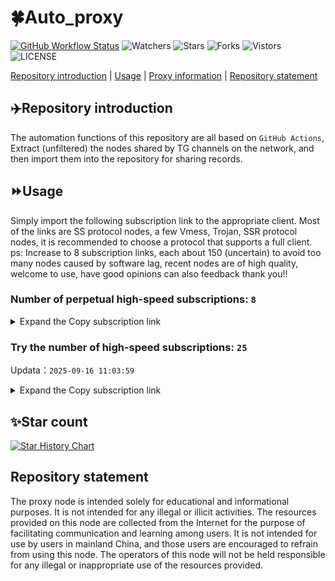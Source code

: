 # 🍀Auto_proxy
[![GitHub Workflow Status](https://img.shields.io/github/actions/workflow/status/PangTouY00/Auto_proxy/main.yml?branch=main)](https://github.com/PangTouY00/Auto_proxy/actions/workflows/main.yml?branch=main) 
![Watchers](https://img.shields.io/github/watchers/w1770946466/Auto_proxy) ![Stars](https://img.shields.io/github/stars/PangTouY00/Auto_proxy) ![Forks](https://img.shields.io/github/forks/w1770946466/Auto_proxy) ![Vistors](https://visitor-badge.laobi.icu/badge?page_id=PangTouY00.Auto_proxy) ![LICENSE](https://img.shields.io/badge/license-CC%20BY--SA%204.0-green.svg)

[Repository introduction](https://github.com/PangTouY00/Auto_proxy#Repositoryintroduction) | [Usage](https://github.com/PangTouY00/Auto_proxy#Usage) | [Proxy information](https://github.com/PangTouY00/Auto_proxy#Proxyinformation) | [Repository statement](https://github.com/PangTouY00/Auto_proxy#Repositorystatement)

## ✈️Repository introduction
The automation functions of this repository are all based on `GitHub Actions`,
Extract (unfiltered) the nodes shared by TG channels on the network, and then import them into the repository for sharing records.

## ⏩Usage
Simply import the following subscription link to the appropriate client. Most of the links are SS protocol nodes, a few Vmess, Trojan, SSR protocol nodes, it is recommended to choose a protocol that supports a full client.
ps: Increase to 8 subscription links, each about 150 (uncertain) to avoid too many nodes caused by software lag, recent nodes are of high quality, welcome to use, have good opinions can also feedback thank you!!

### Number of perpetual high-speed subscriptions: `8`

<details>
  <summary>Expand the Copy subscription link</summary>

  
- [Multiprotocol Base64 encoding](https://raw.githubusercontent.com/PangTouY00/Auto_proxy/main/Long_term_subscription1)
`https://raw.githubusercontent.com/PangTouY00/Auto_proxy/main/Long_term_subscription_num`
`Total number of merge nodes: 263`

- [Multiprotocol Base64 encoding](https://raw.githubusercontent.com/PangTouY00/Auto_proxy/main/Long_term_subscription1)
`https://raw.githubusercontent.com/PangTouY00/Auto_proxy/main/Long_term_subscription1`
`Total number of merge nodes: 33`

- [Multiprotocol Base64 encoding](https://raw.githubusercontent.com/PangTouY00/Auto_proxy/main/Long_term_subscription2)
`https://raw.githubusercontent.com/PangTouY00/Auto_proxy/main/Long_term_subscription2`
`Total number of merge nodes: 33`

- [Multiprotocol Base64 encoding](https://raw.githubusercontent.com/PangTouY00/Auto_proxy/main/Long_term_subscription3)
`https://raw.githubusercontent.com/PangTouY00/Auto_proxy/main/Long_term_subscription3`
`Total number of merge nodes: 33`

- [Multiprotocol Base64 encoding](https://raw.githubusercontent.com/PangTouY00/Auto_proxy/main/Long_term_subscription4)
`https://raw.githubusercontent.com/PangTouY00/Auto_proxy/main/Long_term_subscription4`
`Total number of merge nodes: 33`

- [Multiprotocol Base64 encoding](https://raw.githubusercontent.comPangTouY00/Auto_proxy/main/Long_term_subscription5)
`https://raw.githubusercontent.com/PangTouY00/Auto_proxy/main/Long_term_subscription5`
`Total number of merge nodes: 33`

- [Multiprotocol Base64 encoding](https://raw.githubusercontent.com/PangTouY00/Auto_proxy/main/Long_term_subscription6)
`https://raw.githubusercontent.com/PangTouY00/Auto_proxy/main/Long_term_subscription6`
`Total number of merge nodes: 33`

- [Multiprotocol Base64 encoding](https://raw.githubusercontent.com/PangTouY00/Auto_proxy/main/Long_term_subscription7)
`https://raw.githubusercontent.com/PangTouY00/Auto_proxy/main/Long_term_subscription7`
`Total number of merge nodes: 33`

- [Multiprotocol Base64 encoding](https://raw.githubusercontent.com/PangTouY00/Auto_proxy/main/Long_term_subscription8)
`https://raw.githubusercontent.com/PangTouY00/Auto_proxy/main/Long_term_subscription8`
`Total number of merge nodes: 32`

- [Clash subscription](https://raw.githubusercontent.com/PangTouY00/Auto_proxy/main/Long_term_subscription2.yaml)
`https://raw.githubusercontent.com/PangTouY00/Auto_proxy/main/Long_term_subscription1.yaml`


- [Clash subscription](https://raw.githubusercontent.com/PangTouY00/Auto_proxy/main/Long_term_subscription2.yaml)
`https://raw.githubusercontent.com/PangTouY00/Auto_proxy/main/Long_term_subscription2.yaml`


- [Clash subscription](https://raw.githubusercontent.com/PangTouY00/Auto_proxy/main/Long_term_subscription3.yaml)
`https://raw.githubusercontent.com/PangTouY00/Auto_proxy/main/Long_term_subscription3.yaml`
  
</details>

### Try the number of high-speed subscriptions: `25`
Updata：`2025-09-16 11:03:59`


<details>
  <summary>Expand the Copy subscription link</summary>  


































































































































































































































































































































































































































































































































































































































































































































































































































































































































































































































































































































































































































































































































































































































































































































































































































































































































































































































































































































































































































































































































































































































































































































































































































































































































































































































































































































































































































































































































































































































































































































































































































































































































































































































































































































































































































































































































































































































































































































































































































































































































































































































































































































































































































































































































































































































































































































































































































































































































































































































































































































































































































































































































































































































































































































































































































































































































































































































































































































































































































































































































































































































































































































































































































































































































































































































































































































































































































































































































































































































































































































































































































































































































































































































































































































































































































































































































































































































































































































































































































































































































































































































































































































































































































































































































































































































































































































































































































































































































































































































































































































































































































































































































































































































































































































































































































































































































































































































































































































































































































































































































































































































































































































































































































































































































































































































































































































































































































































































































































































































































































































































































































































































































































































































































































































































































































































































































































































































































































































































































































































































































































































































































































































































































































































































































































































































































































































































































































































































































































































































































































































































































































































































































































































































































































































































































































































































































































































































































































































































































































































































































































































































































































































































































































































































































































































































































































































































































































































































































































































































































































































































































































































































































































































































































































































































































































































































































































































































































































































































































































































































































































































































































































































































































































































































































































































































































































































































































































































































































































































































































































































































































































































































































































































































































































































































































































































































































































































































































































































































































































































































































































































































































































































































































































































































































































































































































































































































































































































































































































































































































































































































































































































































































































































































































































































































































































































































































































































































































































































































































































































































































































































































































































































































































































































































































































































































































































































































































































































































































































































































































































































































































































































































































































































































































































































































































































































































































































































































































































































































































































































































































































































































































































































































































































































































































































































































































































































































































































































































































































































































































































































































































































































































































































































































































































































































































































































































































































































































































































































































>Trial subscription：
`https://go.yueyun.de/api/v1/client/subscribe?token=94e9f6945b8aa70c1454407160e9637a`




>Trial subscription：
`https://www.eeevpn.com/api/v1/client/subscribe?token=d9f10e9cd8173ceea2d1fd8ebf6b8136`




>Trial subscription：
`https://ld88.nxxbbf.com/api/v1/client/subscribe?token=3ffd4a4990c0456c7cea1e0234497981`




>Trial subscription：
`https://dash.tuzivip02.top/api/v1/client/subscribe?token=4beff6566df61d2f1ea805f2494393e2`




>Trial subscription：
`https://cfvpn.com/api/v1/client/subscribe?token=3a6f485ad8626070bd1ef9bf55841d02`




>Trial subscription：
`https://v2b.zyrhk.top/api/v1/client/subscribe?token=f5ab1298e558851624877e46f233b33e`




>Trial subscription：
`https://dash.tuzivip03.top/api/v1/client/subscribe?token=63f77494f6db8568195edc5dec8051ff`




>Trial subscription：
`https://gw-wzpalhftjc.1010520.click/api/v1/client/subscribe?token=6599e44f0589cf514d3e3117b967459f`




>Trial subscription：
`https://gw-zubknq2tly.1010520.click/api/v1/client/subscribe?token=206157a438dd3e77e79d9f0e9a556fc1`




>Trial subscription：
`https://nekocloud.xx.kg/api/v1/client/subscribe?token=d0607bba15226992f334e581650ba952`




>Trial subscription：
`https://gw-8gdesscrja.1010520.click/api/v1/client/subscribe?token=1df411c4c49c0e2141d08eef515a52d9`




>Trial subscription：
`https://xiaohuolongjc.top/api/v1/client/subscribe?token=5be3bd01bdb5ae384befc4cb252981bd`




>Trial subscription：
`https://kingfisher.top/api/v1/client/subscribe?token=3f82b3ff181deabaaa1979e79bafc8bd`




>Trial subscription：
`http://tinnyrick8888.com/api/v1/client/subscribe?token=39abb1017fedeef1c7ebb34d78b3d25b`




>Trial subscription：
`https://www.huojian2.xyz/api/v1/client/subscribe?token=00aa396cfa3d6f748b8603ed3f3d5c8d`




>Trial subscription：
`https://gw-tokwyrfy9u.1010520.click/api/v1/client/subscribe?token=6fe114790258332aaad8c15391e43b6a`




>Trial subscription：
`https://nekocloud.qzz.io/api/v1/client/subscribe?token=bc010f2603fa455765ca0887fd38fd2a`




>Trial subscription：
`https://dashuai.us/api/v1/client/subscribe?token=1505b5a35de7a7f521690783b2ffb527`




>Trial subscription：
`https://yywhale.com/api/v1/client/subscribe?token=4df94fcad699a163c920044c385c0832`




>Trial subscription：
`https://dl.vfkum.website/api/v1/client/subscribe?token=90d4b01ff3d5a4a6f73acb397e875f47`




>Trial subscription：
`https://guanwang.1010520.click/api/v1/client/subscribe?token=0f89446d59c23a8691266ece77f4106b`




>Trial subscription：
`https://qingyun.zybs.eu.org/api/v1/client/subscribe?token=03c96a71efc0d7641e5bd67543ba821a`




>Trial subscription：
`https://test.bt3.one/api/v1/client/subscribe?token=c39283436442d5ff02b989c70a59e8e6`




>Trial subscription：
`https://dash.tuzivip01.top/api/v1/client/subscribe?token=38a3efa321bcc9ea062434e5fd3458d3`




>Trial subscription：
`https://sy-4dskhb.fj520.click/api/v1/client/subscribe?token=03607b49e109ee02cbbfdbfadfe5f09d`



</details>

## ✨Star count
[![Star History Chart](https://api.star-history.com/svg?repos=PangTouY00/Auto_proxy&type=Date)](https://star-history.com/#w1770946466/Auto_proxy&Date)



## Repository statement
The proxy node is intended solely for educational and informational purposes. It is not intended for any illegal or illicit activities. The resources provided on this node are collected from the Internet for the purpose of facilitating communication and learning among users. It is not intended for use by users in mainland China, and those users are encouraged to refrain from using this node. The operators of this node will not be held responsible for any illegal or inappropriate use of the resources provided.
